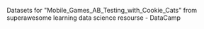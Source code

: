 Datasets for "Mobile_Games_AB_Testing_with_Cookie_Cats" from superawesome learning data science resourse - DataCamp
